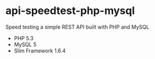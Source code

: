 api-speedtest-php-mysql
=======================

Speed testing a simple REST API built with PHP and MySQL

- PHP 5.3
- MySQL 5
- Slim Framework 1.6.4